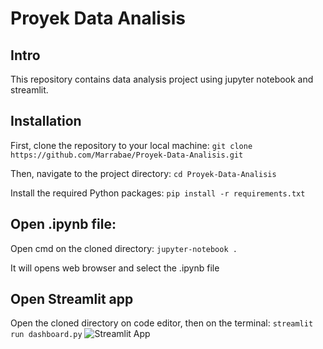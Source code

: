 # Proyek Data Analisis
## Intro
This repository contains data analysis project using jupyter notebook and streamlit.

## Installation
First, clone the repository to your local machine:
``` git clone https://github.com/Marrabae/Proyek-Data-Analisis.git ```

Then, navigate to the project directory:
``` cd Proyek-Data-Analisis ```

Install the required Python packages:
``` pip install -r requirements.txt ```

## Open .ipynb file:
Open cmd on the cloned directory:
``` jupyter-notebook . ```

It will opens web browser and select the .ipynb file

## Open Streamlit app
Open the cloned directory on code editor, then on the terminal:
``` streamlit run dashboard.py ```
![Streamlit App](Screenshot.png)
